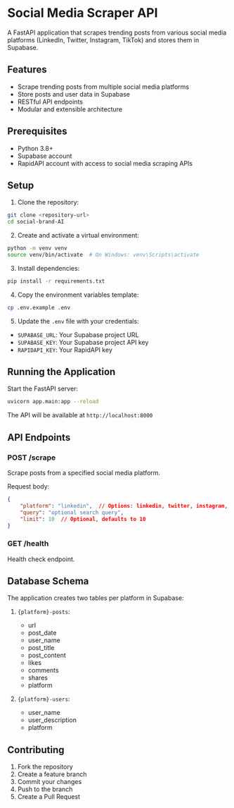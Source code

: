 # Social Media Scraper API

A FastAPI application that scrapes trending posts from various social media platforms (LinkedIn, Twitter, Instagram, TikTok) and stores them in Supabase.

## Features

- Scrape trending posts from multiple social media platforms
- Store posts and user data in Supabase
- RESTful API endpoints
- Modular and extensible architecture

## Prerequisites

- Python 3.8+
- Supabase account
- RapidAPI account with access to social media scraping APIs

## Setup

1. Clone the repository:
```bash
git clone <repository-url>
cd social-brand-AI
```

2. Create and activate a virtual environment:
```bash
python -m venv venv
source venv/bin/activate  # On Windows: venv\Scripts\activate
```

3. Install dependencies:
```bash
pip install -r requirements.txt
```

4. Copy the environment variables template:
```bash
cp .env.example .env
```

5. Update the `.env` file with your credentials:
- `SUPABASE_URL`: Your Supabase project URL
- `SUPABASE_KEY`: Your Supabase project API key
- `RAPIDAPI_KEY`: Your RapidAPI key

## Running the Application

Start the FastAPI server:
```bash
uvicorn app.main:app --reload
```

The API will be available at `http://localhost:8000`

## API Endpoints

### POST /scrape
Scrape posts from a specified social media platform.

Request body:
```json
{
    "platform": "linkedin",  // Options: linkedin, twitter, instagram, tiktok
    "query": "optional search query",
    "limit": 10  // Optional, defaults to 10
}
```

### GET /health
Health check endpoint.

## Database Schema

The application creates two tables per platform in Supabase:

1. `{platform}-posts`:
   - url
   - post_date
   - user_name
   - post_title
   - post_content
   - likes
   - comments
   - shares
   - platform

2. `{platform}-users`:
   - user_name
   - user_description
   - platform

## Contributing

1. Fork the repository
2. Create a feature branch
3. Commit your changes
4. Push to the branch
5. Create a Pull Request
